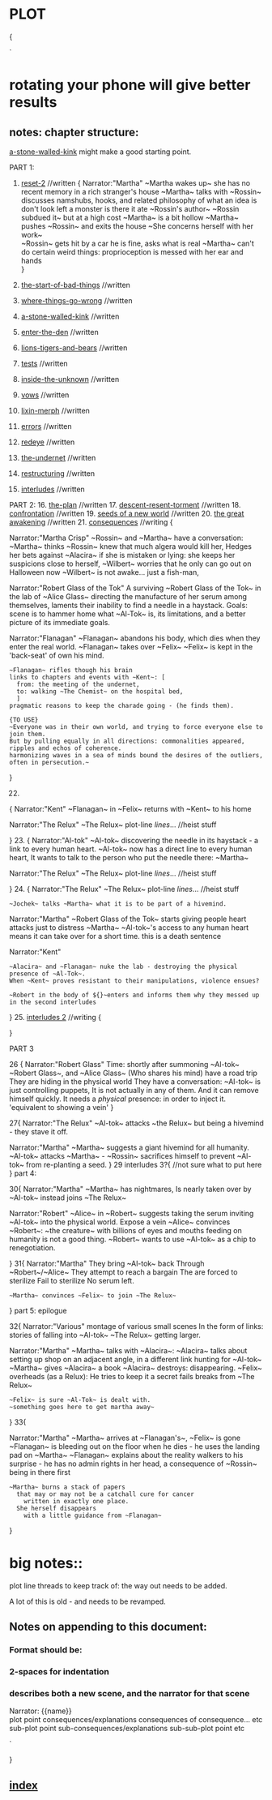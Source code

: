 # PLOT
{

`
# rotating your phone will give better results
## notes: chapter structure:
[a-stone-walled-kink](a-stone-walled-kink.md) might make a good starting point. 

PART 1:
1. [reset-2](reset-2.md) //written
{
  Narrator:"Martha"
    ~Martha wakes up~
      she has no recent memory
      in a rich stranger's house
    ~Martha~ talks with ~Rossin~
      discusses namshubs, hooks, and related
      philosophy of what an idea is
      don't look left
        a monster is there
        it ate ~Rossin's author~
        ~Rossin subdued it~
          but at a high cost
          ~Martha~ is a bit hollow
    ~Martha~ pushes ~Rossin~ and exits the house
     ~She concerns herself with her work~  
    ~Rossin~ gets hit by a car
      he is fine, asks what is real
    ~Martha~ can't do certain weird things:
      proprioception is messed with her ear and hands    
}

2. [the-start-of-bad-things](the-start-of-bad-things.md) //written
3. [where-things-go-wrong](where-things-go-wrong.md) //written
4. [a-stone-walled-kink](a-stone-walled-kink.md) //written
5. [enter-the-den](enter-the-den.md) //written
6. [lions-tigers-and-bears](lions-tigers-and-bears.md) //written
7. [tests](tests.md) //written
8. [inside-the-unknown](inside-the-unknown.md) //written
9. [vows](vows.md) //written
10. [lixin-merph](lixin-merph.md) //written
11. [errors](errors.md) //written
12. [redeye](redeye.md) //written
13. [the-undernet](the-undernet.md) //written
14. [restructuring](restructuring.md) //written
15. [interludes](interludes.md) //written

PART 2:
16. [the-plan](the-plan.md) //written
17. [descent-resent-torment](descent-resent-torment.md) //written
18. [confrontation](confrontation.md) //written
19. [seeds of a new world](seeds-of-a-new-world.md) //written
20. [the great awakening](the-great-awakening.md) //written
21. [consequences](consequences.md) //writing
  {

  Narrator:"Martha Crisp"
    ~Rossin~ and ~Martha~ have a conversation:
      ~Martha~ thinks ~Rossin~ knew that much algera would kill her,
      Hedges her bets against ~Alacira~ if she is mistaken or lying: she keeps her suspicions close to herself,
    ~Wilbert~ worries that he only can go out on Halloween now 
    ~Wilbert~ is not awake... just a fish-man,




  Narrator:"Robert Glass of the Tok"
    A surviving ~Robert Glass of the Tok~ in the lab of ~Alice Glass~ 
    directing the manufacture of her serum among themselves, laments their inability to find a needle in a haystack.
    Goals: scene is to hammer home what ~Al-Tok~ is, its limitations, and a better picture of its immediate goals.
    
    
  Narrator:"Flanagan"
    ~Flanagan~ abandons his body, which dies when they enter the real world.
    ~Flanagan~ takes over ~Felix~ 
    ~Felix~ is kept in the 'back-seat' of own his mind.

    ~Flanagan~ rifles though his brain
    links to chapters and events with ~Kent~: [
      from: the meeting of the undernet,
      to: walking ~The Chemist~ on the hospital bed,
      ]
    pragmatic reasons to keep the charade going - (he finds them).
    
    {TO USE}
    ~Everyone was in their own world, and trying to force everyone else to join them.
    But by pulling equally in all directions: commonalities appeared, ripples and echos of coherence.
    harmonizing waves in a sea of minds bound the desires of the outliers, often in persecution.~



  }

22.
{
  Narrator:"Kent"
    ~Flanagan~ in ~Felix~ returns with ~Kent~ to his home
    
  Narrator:"The Relux"
    ~The Relux~ plot-line *lines*... //heist stuff



}
23. 
{
  Narrator:"Al-tok"
    ~Al-tok~ discovering the needle in its haystack - a link to every human heart.
    ~Al-tok~ now has a direct line to every human heart,
    It wants to talk to the person who put the needle there: ~Martha~
  
  Narrator:"The Relux"
    ~The Relux~ plot-line *lines*... //heist stuff

}
24.
{
  Narrator:"The Relux"
    ~The Relux~ plot-line *lines*... //heist stuff

    ~Jochek~ talks ~Martha~ what it is to be part of a hivemind.

  Narrator:"Martha"
    ~Robert Glass of the Tok~ starts giving people heart attacks just to distress ~Martha~
    ~Al-tok~'s access to any human heart means it can take over for a short time.
      this is a death sentence

  Narrator:"Kent"

    ~Alacira~ and ~Flanagan~ nuke the lab - destroying the physical presence of ~Al-Tok~.
    When ~Kent~ proves resistant to their manipulations, violence ensues?
    
    ~Robert in the body of ${}~enters and informs them why they messed up in the second interludes

}
25. [interludes 2](interludes.m2) //writing
{

}


PART 3

26
{
  Narrator:"Robert Glass"
  Time: shortly after summoning ~Al-tok~  
    ~Robert Glass~, and ~Alice Glass~ (Who shares his mind) have a road trip
     They are hiding in the physical world
    They have a conversation:
      ~Al-tok~ is just controlling puppets, 
      It is not actually in any of them.
      And it can remove himself quickly.
      It needs a *physical* presence: 
        in order to inject it.
        'equivalent to showing a vein' 
}

27{
  Narrator:"The Relux"
    ~Al-tok~ attacks ~the Relux~
      but being a hivemind - they stave it off.
  
  Narrator:"Martha"
    ~Martha~ suggests a giant hivemind 
      for all humanity.
    ~Al-tok~ attacks ~Martha~ -
      ~Rossin~ sacrifices himself
        to prevent ~Al-tok~ from re-planting a seed.
}
29 interludes 3?{
    //not sure what to put here
}
part 4:

30{
  Narrator:"Martha"
    ~Martha~ has nightmares, 
      Is nearly taken over by ~Al-tok~ 
      instead joins ~The Relux~

  Narrator:"Robert"
    ~Alice~ in ~Robert~ suggests taking the serum
      inviting ~Al-tok~ into the physical world.
        Expose a vein
    ~Alice~ convinces ~Robert~: 
      ~the creature~ 
        with billions of eyes and mouths
        feeding on humanity
          is not a good thing.
    ~Robert~ wants to use ~Al-tok~ 
      as a chip to renegotiation.

}
31{
  Narrator:"Martha"
    They bring ~Al-tok~ back 
      Through ~Robert~/~Alice~ 
      They attempt to reach a bargain
        The are forced to sterilize 
          Fail to sterilize
          No serum left.

    ~Martha~ convinces ~Felix~ to join ~The Relux~
}
part 5: epilogue

32{
  Narrator:"Various"
    montage of various small scenes
      In the form of links:
        stories of 
          falling into ~Al-tok~ 
          ~The Relux~ getting larger.

  Narrator:"Martha"
    ~Martha~ talks with ~Alacira~:
      ~Alacira~ talks about setting up shop
        on an adjacent angle, 
        in a different link
        hunting for ~Al-tok~
    ~Martha~ gives ~Alacira~ a book
      ~Alacira~ destroys: disappearing.
        ~Felix~ overheads (as a Relux): 
          He tries to keep it a secret 
          fails
          breaks from ~The Relux~
    
    ~Felix~ is sure ~Al-Tok~ is dealt with.
    ~something goes here to get martha away~
}
33{

  Narrator:"Martha"
    ~Martha~ arrives at ~Flanagan's~, 
      ~Felix~ is gone 
      ~Flanagan~ is bleeding out on the floor 
        when he dies - he uses the landing pad on ~Martha~
        ~Flanagan~ explains about the reality walkers
        to his surprise - he has no admin rights in her head, 
          a consequence of ~Rossin~ being in there first

    ~Martha~ burns a stack of papers 
      that may or may not be a catchall cure for cancer 
        written in exactly one place.
      She herself disappears
        with a little guidance from ~Flanagan~
}





# big notes:: 
  
  plot line threads to keep track of: 
    the way out needs to be added.
  
  A lot of this is old - and needs to be revamped.


## Notes on appending to this document:
### Format should be:
### 2-spaces for indentation

### describes both a new scene, and the narrator for that scene
  
  Narrator: {{name}}     
    plot point
      consequences/explanations
        consequences of consequence... etc
      sub-plot point
        sub-consequences/explanations
          sub-sub-plot point
            etc

`

}

## [index](index.md)